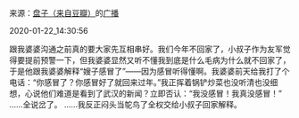 来源：[盘子（来自豆瓣）](https://www.douban.com/people/zhaoxun69/)的[广播](https://www.douban.com/people/zhaoxun69/status/2770198108/)


2020-01-22_14:30:56


跟我婆婆沟通之前真的要大家先互相串好。我们今年不回家了，小叔子作为友军觉得要提前预警一下，但我婆婆显然又听不懂我到底是什么毛病为什么就不回家了，于是他跟我婆婆解释“嫂子感冒了”——因为感冒听得懂啊。我婆婆前天给我打了个电话：“你感冒了？你感冒好了就回来过年。”我正挥着锅铲炒菜也没听清也没细想，心说他们难道是看到了武汉的新闻？立即否认：“我没感冒！我真没感冒！”
……全说岔了。
……我反正闷头当鸵鸟了全权交给小叔子回家解释。
